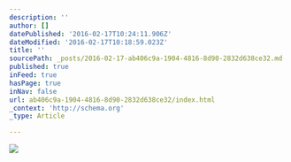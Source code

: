 ```yaml
---
description: ''
author: []
datePublished: '2016-02-17T10:24:11.906Z'
dateModified: '2016-02-17T10:18:59.023Z'
title: ''
sourcePath: _posts/2016-02-17-ab406c9a-1904-4816-8d90-2832d638ce32.md
published: true
inFeed: true
hasPage: true
inNav: false
url: ab406c9a-1904-4816-8d90-2832d638ce32/index.html
_context: 'http://schema.org'
_type: Article

---
```

![](https://the-grid-user-content.s3-us-west-2.amazonaws.com/da5d4b7f-0d41-4800-b25c-188b272cb297.JPG)